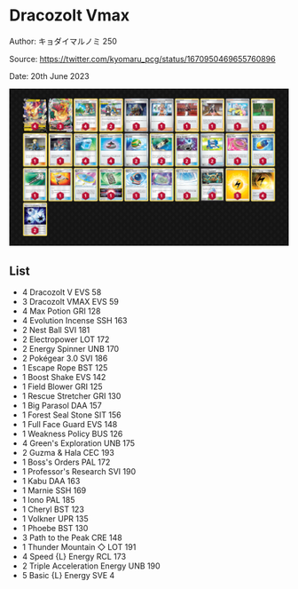 # Dracozolt Vmax

Author: キョダイマルノミ 250

Source: <https://twitter.com/kyomaru_pcg/status/1670950469655760896>

Date: 20th June 2023

![decklist](../../images/PAL/Dracozolt%20Vmax/2-%20Dracozolt%20Vmax.png)

## List

* 4 Dracozolt V EVS 58
* 3 Dracozolt VMAX EVS 59
* 4 Max Potion GRI 128
* 4 Evolution Incense SSH 163
* 2 Nest Ball SVI 181
* 2 Electropower LOT 172
* 2 Energy Spinner UNB 170
* 2 Pokégear 3.0 SVI 186
* 1 Escape Rope BST 125
* 1 Boost Shake EVS 142
* 1 Field Blower GRI 125
* 1 Rescue Stretcher GRI 130
* 1 Big Parasol DAA 157
* 1 Forest Seal Stone SIT 156
* 1 Full Face Guard EVS 148
* 1 Weakness Policy BUS 126
* 4 Green's Exploration UNB 175
* 2 Guzma & Hala CEC 193
* 1 Boss's Orders PAL 172
* 1 Professor's Research SVI 190
* 1 Kabu DAA 163
* 1 Marnie SSH 169
* 1 Iono PAL 185
* 1 Cheryl BST 123
* 1 Volkner UPR 135
* 1 Phoebe BST 130
* 3 Path to the Peak CRE 148
* 1 Thunder Mountain ◇ LOT 191
* 4 Speed {L} Energy RCL 173
* 2 Triple Acceleration Energy UNB 190
* 5 Basic {L} Energy SVE 4
